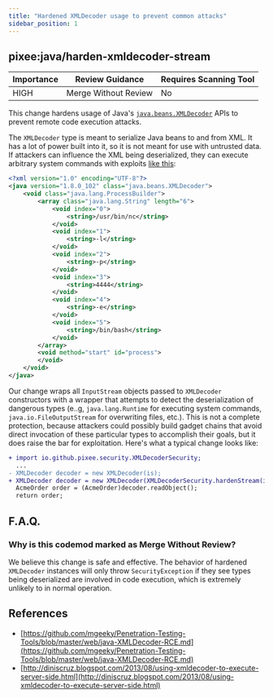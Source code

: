 ```yaml
---
title: "Hardened XMLDecoder usage to prevent common attacks"
sidebar_position: 1
---
```


## pixee:java/harden-xmldecoder-stream

| Importance | Review Guidance      | Requires Scanning Tool |
| ---------- | -------------------- | ---------------------- |
| HIGH       | Merge Without Review | No                     |

This change hardens usage of Java's [`java.beans.XMLDecoder`](https://docs.oracle.com/en/java/javase/17/docs/api/java.desktop/java/beans/XMLDecoder.html) APIs to prevent remote code execution attacks.

The `XMLDecoder` type is meant to serialize Java beans to and from XML. It has a lot of power built into it, so it is not meant for use with untrusted data. If attackers can influence the XML being deserialized, they can execute arbitrary system commands with exploits [like this](https://github.com/mgeeky/Penetration-Testing-Tools/blob/master/web/java-XMLDecoder-RCE.md):

```xml
<?xml version="1.0" encoding="UTF-8"?>
<java version="1.8.0_102" class="java.beans.XMLDecoder">
    <void class="java.lang.ProcessBuilder">
        <array class="java.lang.String" length="6">
            <void index="0">
                <string>/usr/bin/nc</string>
            </void>
            <void index="1">
                <string>-l</string>
            </void>
            <void index="2">
                <string>-p</string>
            </void>
            <void index="3">
                <string>4444</string>
            </void>
            <void index="4">
                <string>-e</string>
            </void>
            <void index="5">
                <string>/bin/bash</string>
            </void>
        </array>
        <void method="start" id="process">
        </void>
    </void>
</java>
```

Our change wraps all `InputStream` objects passed to `XMLDecoder` constructors with a wrapper that attempts to detect the deserialization of dangerous types (e..g, `java.lang.Runtime` for executing system commands, `java.io.FileOutputStream` for overwriting files, etc.). This is not a complete protection, because attackers could possibly build gadget chains that avoid direct invocation of these particular types to accomplish their goals, but it does raise the bar for exploitation. Here's what a typical change looks like:

```diff
+ import io.github.pixee.security.XMLDecoderSecurity;
  ...
- XMLDecoder decoder = new XMLDecoder(is);
+ XMLDecoder decoder = new XMLDecoder(XMLDecoderSecurity.hardenStream(is), null, null);
  AcmeOrder order = (AcmeOrder)decoder.readObject();
  return order;
```

## F.A.Q.

### Why is this codemod marked as Merge Without Review?

We believe this change is safe and effective. The behavior of hardened `XMLDecoder` instances will only throw `SecurityException` if they see types being deserialized are involved in code execution, which is extremely unlikely to in normal operation.

## References

- [https://github.com/mgeeky/Penetration-Testing-Tools/blob/master/web/java-XMLDecoder-RCE.md](https://github.com/mgeeky/Penetration-Testing-Tools/blob/master/web/java-XMLDecoder-RCE.md)
- [http://diniscruz.blogspot.com/2013/08/using-xmldecoder-to-execute-server-side.html](http://diniscruz.blogspot.com/2013/08/using-xmldecoder-to-execute-server-side.html)
